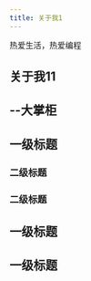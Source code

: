 ```yaml
---
title: 关于我1
---
```

热爱生活，热爱编程

## 关于我11

## 			--大掌柜
## 			一级标题
###         二级标题 			
### 			二级标题
## 			一级标题
## 			一级标题